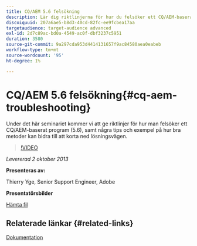 ```yaml
---
title: CQ/AEM 5.6 felsökning
description: Lär dig riktlinjerna för hur du felsöker ett CQ/AEM-baserat program (5.6), tillsammans med några metodtips och några exempel på hur bra metoder kan hjälpa dig att korta ned lösningsvägen.
discoiquuid: 207a6ae5-b8d3-40cd-82fc-ee9fcbea17aa
targetaudience: target-audience advanced
exl-id: 2d7c89ac-bd0a-4549-ac0f-dbf3237c5951
duration: 3580
source-git-commit: 9a297cda953d4414131657f9ac84580aea0eabeb
workflow-type: tm+mt
source-wordcount: '95'
ht-degree: 1%

---
```


# CQ/AEM 5.6 felsökning{#cq-aem-troubleshooting}

Under det här seminariet kommer vi att ge riktlinjer för hur man felsöker ett CQ/AEM-baserat program (5.6), samt några tips och exempel på hur bra metoder kan bidra till att korta ned lösningsvägen.

>[!VIDEO](https://video.tv.adobe.com/v/19571/?quality=9)

*Levererad 2 oktober 2013*

**Presenteras av:**

Thierry Yge, Senior Support Engineer, Adobe

**Presentatörsbilder**

[Hämta fil](assets/gems-cq-troubleshoot-ppt-2.pdf)

## Relaterade länkar {#related-links}

[Dokumentation](https://docs.adobe.com/docs/en/cq/current/howto/troubleshoot.html)
